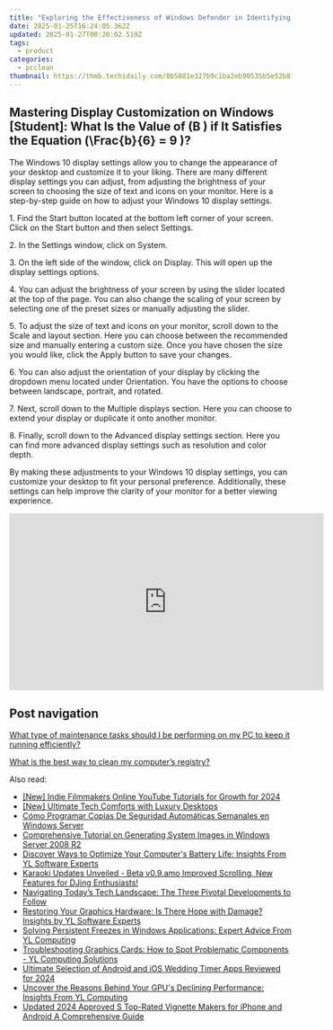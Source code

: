 ```yaml
---
title: "Exploring the Effectiveness of Windows Defender in Identifying Diverse Malware Threats: A Guide by YL Software"
date: 2025-01-25T16:24:05.362Z
updated: 2025-01-27T00:20:02.519Z
tags:
  - product
categories:
  - pcclean
thumbnail: https://thmb.techidaily.com/8b5881e327b9c1ba2eb90535b5e52b8fb37d29efd85f95b1f8c43ff4375091ae.jpg
---
```


## Mastering Display Customization on Windows [Student]: What Is the Value of \(B \) if It Satisfies the Equation \(\Frac{b}{6} = 9 \)?

The Windows 10 display settings allow you to change the appearance of your desktop and customize it to your liking. There are many different display settings you can adjust, from adjusting the brightness of your screen to choosing the size of text and icons on your monitor. Here is a step-by-step guide on how to adjust your Windows 10 display settings. 

1\. Find the Start button located at the bottom left corner of your screen. Click on the Start button and then select Settings.

2\. In the Settings window, click on System.

3\. On the left side of the window, click on Display. This will open up the display settings options. 

4\. You can adjust the brightness of your screen by using the slider located at the top of the page. You can also change the scaling of your screen by selecting one of the preset sizes or manually adjusting the slider.

5\. To adjust the size of text and icons on your monitor, scroll down to the Scale and layout section. Here you can choose between the recommended size and manually entering a custom size. Once you have chosen the size you would like, click the Apply button to save your changes.

6\. You can also adjust the orientation of your display by clicking the dropdown menu located under Orientation. You have the options to choose between landscape, portrait, and rotated.

7\. Next, scroll down to the Multiple displays section. Here you can choose to extend your display or duplicate it onto another monitor.

8\. Finally, scroll down to the Advanced display settings section. Here you can find more advanced display settings such as resolution and color depth. 

By making these adjustments to your Windows 10 display settings, you can customize your desktop to fit your personal preference. Additionally, these settings can help improve the clarity of your monitor for a better viewing experience.

<!-- affiliate ads begin -->
<iframe width="560" height="315" src="https://www.youtube.com/embed/hHPljBHrvkA?si=HwdfDM9rlbABSIrx" title="YouTube video player" frameborder="0" allow="accelerometer; autoplay; clipboard-write; encrypted-media; gyroscope; picture-in-picture; web-share" referrerpolicy="strict-origin-when-cross-origin" allowfullscreen></iframe>
<!-- affiliate ads end -->

## Post navigation

[What type of maintenance tasks should I be performing on my PC to keep it running efficiently?](https://tools.techidaily.com/pcclean/products/)

[What is the best way to clean my computer’s registry?](https://tools.techidaily.com/pcclean/products/)

<ins class="adsbygoogle"
     style="display:block"
     data-ad-format="autorelaxed"
     data-ad-client="ca-pub-7571918770474297"
     data-ad-slot="1223367746"></ins>

<ins class="adsbygoogle"
     style="display:block"
     data-ad-client="ca-pub-7571918770474297"
     data-ad-slot="8358498916"
     data-ad-format="auto"
     data-full-width-responsive="true"></ins>

<span class="atpl-alsoreadstyle">Also read:</span>
<div><ul>
<li><a href="https://youtube-webster.techidaily.com/ndie-filmmakers-online-youtube-tutorials-for-growth-for-2024/"><u>[New] Indie Filmmakers Online YouTube Tutorials for Growth for 2024</u></a></li>
<li><a href="https://fox-boxes.techidaily.com/new-ultimate-tech-comforts-with-luxury-desktops/"><u>[New] Ultimate Tech Comforts with Luxury Desktops</u></a></li>
<li><a href="https://fox-sys.techidaily.com/como-programar-copias-de-seguridad-automaticas-semanales-en-windows-server/"><u>Cómo Programar Copias De Seguridad Automáticas Semanales en Windows Server</u></a></li>
<li><a href="https://win-online.techidaily.com/comprehensive-tutorial-on-generating-system-images-in-windows-server-2008-r2/"><u>Comprehensive Tutorial on Generating System Images in Windows Server 2008 R2</u></a></li>
<li><a href="https://win-exclusive.techidaily.com/discover-ways-to-optimize-your-computers-battery-life-insights-from-yl-software-experts/"><u>Discover Ways to Optimize Your Computer's Battery Life: Insights From YL Software Experts</u></a></li>
<li><a href="https://win-exclusive.techidaily.com/karaoki-updates-unveiled-beta-v09amo-improved-scrolling-new-features-for-djing-enthusiasts/"><u>Karaoki Updates Unveiled - Beta v0.9.amo Improved Scrolling, New Features for DJing Enthusiasts!</u></a></li>
<li><a href="https://techtrends.techidaily.com/navigating-todays-tech-landscape-the-three-pivotal-developments-to-follow/"><u>Navigating Today’s Tech Landscape: The Three Pivotal Developments to Follow</u></a></li>
<li><a href="https://win-exclusive.techidaily.com/restoring-your-graphics-hardware-is-there-hope-with-damage-insights-by-yl-software-experts/"><u>Restoring Your Graphics Hardware: Is There Hope with Damage? Insights by YL Software Experts</u></a></li>
<li><a href="https://win-exclusive.techidaily.com/solving-persistent-freezes-in-windows-applications-expert-advice-from-yl-computing/"><u>Solving Persistent Freezes in Windows Applications: Expert Advice From YL Computing</u></a></li>
<li><a href="https://win-exclusive.techidaily.com/troubleshooting-graphics-cards-how-to-spot-problematic-components-yl-computing-solutions/"><u>Troubleshooting Graphics Cards: How to Spot Problematic Components - YL Computing Solutions</u></a></li>
<li><a href="https://some-approaches.techidaily.com/ultimate-selection-of-android-and-ios-wedding-timer-apps-reviewed-for-2024/"><u>Ultimate Selection of Android and iOS Wedding Timer Apps Reviewed for 2024</u></a></li>
<li><a href="https://win-exclusive.techidaily.com/uncover-the-reasons-behind-your-gpus-declining-performance-insights-from-yl-computing/"><u>Uncover the Reasons Behind Your GPU's Declining Performance: Insights From YL Computing</u></a></li>
<li><a href="https://video-creation-software.techidaily.com/updated-2024-approved-s-top-rated-vignette-makers-for-iphone-and-android-a-comprehensive-guide/"><u>Updated 2024 Approved S Top-Rated Vignette Makers for iPhone and Android A Comprehensive Guide</u></a></li>
</ul></div>

